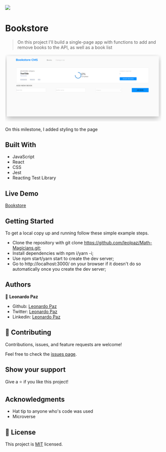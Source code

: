 ![](https://img.shields.io/badge/Microverse-blueviolet)

# Bookstore

> On this project I'll build a single-page app with functions to add and remove books to the API, as well as a book list

![screenshot](./app_screenshot.png)

On this milestone, I added styling to the page


## Built With

- JavaScript
- React
- CSS
- Jest
- Reacting Test Library

## Live Demo

[Bookstore](https://leolpaz-bookstore.netlify.app/)

## Getting Started


To get a local copy up and running follow these simple example steps.

- Clone the repository with git clone https://github.com/leolpaz/Math-Magicians.git;
- Install dependencies with npm i/yarn -i;
- Use npm start/yarn start to create the dev server;
- Go to http://localhost:3000/ on your browser if it doesn't do so automatically once you create the dev server;


## Authors

👤 **Leonardo Paz**

- Github: [Leonardo Paz](https://github.com/leolpaz)
- Twitter: [Leonardo Paz](https://twitter.com/leonardolpaz95)
- Linkedin: [Leonardo Paz](https://www.linkedin.com/in/leonardo-paz-a925611b5/)

## 🤝 Contributing

Contributions, issues, and feature requests are welcome!

Feel free to check the [issues page](../../issues/).

## Show your support

Give a ⭐️ if you like this project!

## Acknowledgments

- Hat tip to anyone who's code was used
- Microverse

## 📝 License

This project is [MIT](./MIT.md) licensed.
